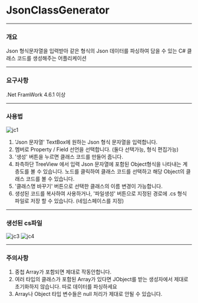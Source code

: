 # JsonClassGenerator

***
### 개요

Json 형식문자열을 입력받아 같은 형식의 Json 데이터를 파싱하여 담을 수 있는 C# 클래스 코드를 생성해주는 어플리케이션

***
### 요구사항  
.Net FramWork 4.6.1 이상

***
### 사용법
![jc1](https://user-images.githubusercontent.com/34447880/40353748-310449e2-5ded-11e8-8943-f0c264d00881.PNG)
1. 'Json 문자열' TextBox에 원하는 Json 형식 문자열을 입력합니다.
2. 멤버로 Property / Field 선언을 선택합니다. (둘다 선택가능, 형식 편집가능)
3. '생성' 버튼을 누르면 클래스 코드를 만들어 줍니다. 
4. 좌측하단 TreeView 에서 입력 Json 문자열에 포함된 Object형식을 나타내는 계층도를 볼 수 있습니다.
   노드를 클릭하여 클래스 코드를 선택하고 해당 Object의 클래스 코드를 볼 수 있습니다.
5. '클래스명 바꾸기' 버튼으로 선택한 클래스의 이름 변경이 가능합니다.
6. 생성된 코드를 복사하여 사용하거나, '파일생성' 버튼으로 지정된 경로에 .cs 형식 파일로 저장 할 수 있습니다. (네임스페이스를 지정)

***
### 생선된 cs파일 

![jc3](https://user-images.githubusercontent.com/34447880/40354697-6e0aa3d4-5def-11e8-80bb-80a57685226f.PNG)
![jc4](https://user-images.githubusercontent.com/34447880/40354680-67f0965c-5def-11e8-9515-40e3058d3732.PNG)

***
### 주의사항
1. 중첩 Array가 포함되면 제대로 작동안합니다.  
2. 여러 타입의 클래스가 포함된 Array가 있다면  JObject를 받는 생성자에서 제대로 초기화하지 않습니다. 따로 데이터를 파싱하세요  
4. Array나 Object 타입 변수들은 null 처리가 제대로 안될 수 있습니다.  
